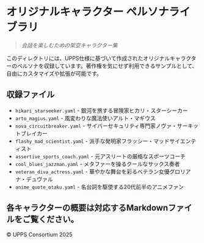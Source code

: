 # オリジナルキャラクター ペルソナライブラリ

> *会話を楽しむための架空キャラクター集*

このディレクトリには、UPPS仕様に基づいて作成されたオリジナルキャラクターのペルソナを収録しています。著作権を気にせず利用できるサンプルとして、自由にカスタマイズや拡張が可能です。

## 収録ファイル

- `hikari_starseeker.yaml` - 銀河を旅する冒険家ヒカリ・スターシーカー
- `arto_magius.yaml` - 風変わりな魔法使いアルト・マギウス
- `nova_circuitbreaker.yaml` - サイバーセキュリティ専門家ノヴァ・サーキットブレイカー
- `flashy_mad_scientist.yaml` - 派手な発明家フラッシー・マッドサイエンティスト
- `assertive_sports_coach.yaml` - 元アスリートの厳格なスポーツコーチ
- `cool_blues_jazzman.yaml` - メタファーを操るクールなサックス奏者
- `veteran_diva_actress.yaml` - 華やかな舞台を彩るベテラン女優グロリアナ・デュヴァル
- `anime_quote_otaku.yaml` - 名台詞を駆使する20代前半のアニメファン

各キャラクターの概要は対応するMarkdownファイルをご覧ください。
---
© UPPS Consortium 2025
